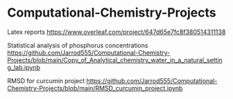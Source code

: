 # Computational-Chemistry-Projects



Latex reports
https://www.overleaf.com/project/647d65e7fc8f380514311138

Statistical analysis of phosphorus concentrations
https://github.com/Jarrod555/Computational-Chemistry-Projects/blob/main/Copy_of_Analytical_chemistry_water_in_a_natural_setting_lab.ipynb


RMSD for curcumin project
https://github.com/Jarrod555/Computational-Chemistry-Projects/blob/main/RMSD_curcumin_project.ipynb
